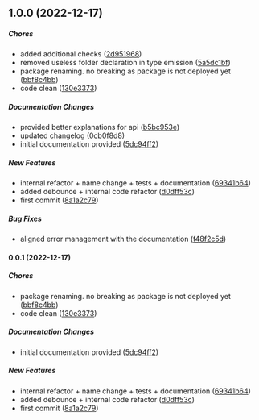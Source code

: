 ## 1.0.0 (2022-12-17)

##### Chores

*  added additional checks ([2d951968](https://github.com/Cadienvan/async-task-packer/commit/2d95196831d34f657a36c659640c138b069ea548))
*  removed useless folder declaration in type emission ([5a5dc1bf](https://github.com/Cadienvan/async-task-packer/commit/5a5dc1bfa7a15fd61d9ed7c711703487c7a85b27))
*  package renaming. no breaking as package is not deployed yet ([bbf8c4bb](https://github.com/Cadienvan/async-task-packer/commit/bbf8c4bbb602941646fc16c35873948ef4b142f4))
*  code clean ([130e3373](https://github.com/Cadienvan/async-task-packer/commit/130e3373a4614a144f5de0d3e48dac1bd0b4e203))

##### Documentation Changes

*  provided better explanations for api ([b5bc953e](https://github.com/Cadienvan/async-task-packer/commit/b5bc953e57be6ac163cd4ec31f6a4b02412df465))
*  updated changelog ([0cb0f8d8](https://github.com/Cadienvan/async-task-packer/commit/0cb0f8d80cab56528739d52c32f5ade2304f4330))
*  initial documentation provided ([5dc94ff2](https://github.com/Cadienvan/async-task-packer/commit/5dc94ff25b393fe45e5fc610ee5df05573336515))

##### New Features

*  internal refactor + name change + tests + documentation ([69341b64](https://github.com/Cadienvan/async-task-packer/commit/69341b64f06266a7b32b8b26a4853f8ce0487a8d))
*  added debounce + internal code refactor ([d0dff53c](https://github.com/Cadienvan/async-task-packer/commit/d0dff53c763b2f4b3fd15b3d8894fe2da1b54ca6))
*  first commit ([8a1a2c79](https://github.com/Cadienvan/async-task-packer/commit/8a1a2c79e58590bf8778927a269176252fb1f004))

##### Bug Fixes

*  aligned error management with the documentation ([f48f2c5d](https://github.com/Cadienvan/async-task-packer/commit/f48f2c5d6f5efc7df3f5102220dcf23fc94f46d1))

#### 0.0.1 (2022-12-17)

##### Chores

- package renaming. no breaking as package is not deployed yet ([bbf8c4bb](https://github.com/Cadienvan/async-task-packer/commit/bbf8c4bbb602941646fc16c35873948ef4b142f4))
- code clean ([130e3373](https://github.com/Cadienvan/async-task-packer/commit/130e3373a4614a144f5de0d3e48dac1bd0b4e203))

##### Documentation Changes

- initial documentation provided ([5dc94ff2](https://github.com/Cadienvan/async-task-packer/commit/5dc94ff25b393fe45e5fc610ee5df05573336515))

##### New Features

- internal refactor + name change + tests + documentation ([69341b64](https://github.com/Cadienvan/async-task-packer/commit/69341b64f06266a7b32b8b26a4853f8ce0487a8d))
- added debounce + internal code refactor ([d0dff53c](https://github.com/Cadienvan/async-task-packer/commit/d0dff53c763b2f4b3fd15b3d8894fe2da1b54ca6))
- first commit ([8a1a2c79](https://github.com/Cadienvan/async-task-packer/commit/8a1a2c79e58590bf8778927a269176252fb1f004))
